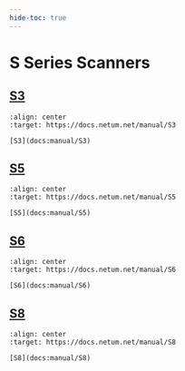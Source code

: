 ```yaml
---
hide-toc: true
---
```


# S Series Scanners

## [S3](docs:manual/S3)

```{figure} ../media/series/S3.jpg
:align: center
:target: https://docs.netum.net/manual/S3

[S3](docs:manual/S3)
```


## [S5](docs:manual/S5)


```{figure} ../media/series/S5.jpg
:align: center
:target: https://docs.netum.net/manual/S5

[S5](docs:manual/S5)
```

## [S6](docs:manual/S6)


```{figure} ../media/series/S6.jpg
:align: center
:target: https://docs.netum.net/manual/S6

[S6](docs:manual/S6)
```

## [S8](docs:manual/S8)


```{figure} ../media/series/S8.jpg
:align: center
:target: https://docs.netum.net/manual/S8

[S8](docs:manual/S8)
```